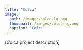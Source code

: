 ```yaml
---
title: "Colca"
image:
  path: /images/colca-lg.png
  thumbnail: /images/colca-lg.png
  caption: "Colca"
---
```


[Colca project description]